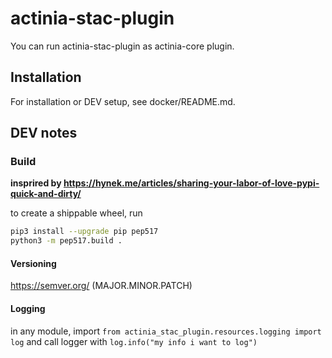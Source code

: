 <!-- markdownlint-configure-file
{
  "MD013": { "line_length": 150 },
  "MD034": false # no-bare-urls
}
-->

# actinia-stac-plugin

You can run actinia-stac-plugin as actinia-core plugin.

## Installation

For installation or DEV setup, see docker/README.md.

## DEV notes

### Build

__insprired by https://hynek.me/articles/sharing-your-labor-of-love-pypi-quick-and-dirty/__

to create a shippable wheel, run

```bash
pip3 install --upgrade pip pep517
python3 -m pep517.build .
```

#### Versioning

https://semver.org/ (MAJOR.MINOR.PATCH)

#### Logging

in any module, import `from actinia_stac_plugin.resources.logging import log` and call logger with `log.info("my info i want to log")`

